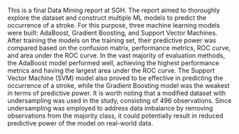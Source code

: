 This is a final Data Mining report at SGH. 
The report aimed to thoroughly explore the dataset and construct multiple ML models to predict the occurrence of a stroke. For this purpose, three machine learning models were built: AdaBoost, Gradient Boosting, and Support Vector Machines. After training the models on the training set, their predictive power was compared based on the confusion matrix, performance metrics, ROC curve, and area under the ROC curve.
In the vast majority of evaluation methods, the AdaBoost model performed well, achieving the highest performance metrics and having the largest area under the ROC curve. The Support Vector Machine (SVM) model also proved to be effective in predicting the occurrence of a stroke, while the Gradient Boosting model was the weakest in terms of predictive power.
It is worth noting that a modified dataset with undersampling was used in the study, consisting of 496 observations. Since undersampling was employed to address data imbalance by removing observations from the majority class, it could potentially result in reduced predictive power of the model on real-world data.
